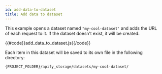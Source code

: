 ```yaml
---
id: add-data-to-dataset
title: Add data to dataset
---
```


This example opens a dataset named `"my-cool-dataset"` and adds the URL of each request to it.
 If the dataset doesn't exist, it will be created.

{{#code}}add_data_to_dataset.js{{/code}}

Each item in this dataset will be saved to its own file in the following directory:

```bash
{PROJECT_FOLDER}/apify_storage/datasets/my-cool-dataset/
```